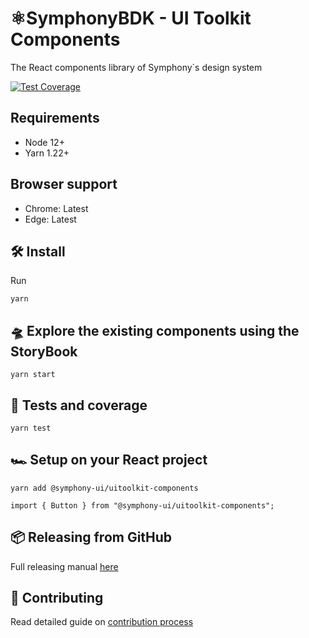# ⚛️SymphonyBDK - UI Toolkit Components

The React components library of Symphony`s design system

[![Test Coverage](https://api.codeclimate.com/v1/badges/6eede5cf90ef1734f560/test_coverage)](https://codeclimate.com/github/SymphonyPlatformSolutions/symphony-bdk-ui-toolkit-components/test_coverage)

## Requirements

- Node 12+
- Yarn 1.22+

## Browser support

- Chrome: Latest
- Edge: Latest

## 🛠 Install

Run

```
yarn
```

## 🛸 Explore the existing components using the StoryBook

```
yarn start
```


## 🧪 Tests and coverage

```
yarn test
```

## 🏎️ Setup on your React project

```
yarn add @symphony-ui/uitoolkit-components
```

```
import { Button } from "@symphony-ui/uitoolkit-components";
```

## 📦 Releasing from GitHub

Full releasing manual [here](https://perzoinc.atlassian.net/wiki/spaces/DevX/pages/1303478933/UIToolkit+releasing+and+versioning)

## 💪 Contributing

Read detailed guide on [contribution process](https://github.com/SymphonyOSF/symphony-bdk-ui-toolkit-components/blob/master/docs/contributing.md)
